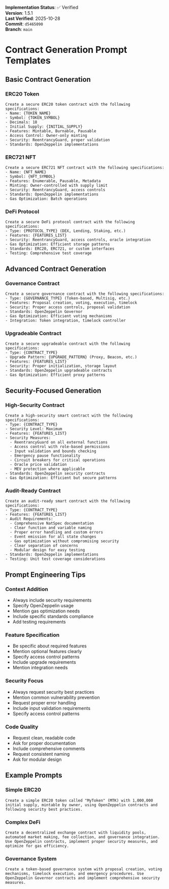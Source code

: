 <!-- AUDIT_BADGE_START -->
**Implementation Status**: ✅ Verified  
**Version**: 1.5.1  
**Last Verified**: 2025-10-28  
**Commit**: `d5465090`  
**Branch**: `main`  
<!-- AUDIT_BADGE_END -->

# Contract Generation Prompt Templates

## Basic Contract Generation

### ERC20 Token
```
Create a secure ERC20 token contract with the following specifications:
- Name: {TOKEN_NAME}
- Symbol: {TOKEN_SYMBOL}
- Decimals: 18
- Initial Supply: {INITIAL_SUPPLY}
- Features: Mintable, Burnable, Pausable
- Access Control: Owner-only minting
- Security: ReentrancyGuard, proper validation
- Standards: OpenZeppelin implementations
```

### ERC721 NFT
```
Create a secure ERC721 NFT contract with the following specifications:
- Name: {NFT_NAME}
- Symbol: {NFT_SYMBOL}
- Features: Enumerable, Pausable, Metadata
- Minting: Owner-controlled with supply limit
- Security: ReentrancyGuard, access controls
- Standards: OpenZeppelin implementations
- Gas Optimization: Batch operations
```

### DeFi Protocol
```
Create a secure DeFi protocol contract with the following specifications:
- Type: {PROTOCOL_TYPE} (DEX, Lending, Staking, etc.)
- Features: {FEATURES_LIST}
- Security: ReentrancyGuard, access controls, oracle integration
- Gas Optimization: Efficient storage patterns
- Standards: ERC20, ERC721, or custom interfaces
- Testing: Comprehensive test coverage
```

## Advanced Contract Generation

### Governance Contract
```
Create a secure governance contract with the following specifications:
- Type: {GOVERNANCE_TYPE} (Token-based, Multisig, etc.)
- Features: Proposal creation, voting, execution, timelock
- Security: Proper access controls, proposal validation
- Standards: OpenZeppelin Governor
- Gas Optimization: Efficient voting mechanisms
- Integration: Token integration, timelock controller
```

### Upgradeable Contract
```
Create a secure upgradeable contract with the following specifications:
- Type: {CONTRACT_TYPE}
- Upgrade Pattern: {UPGRADE_PATTERN} (Proxy, Beacon, etc.)
- Features: {FEATURES_LIST}
- Security: Proper initialization, storage layout
- Standards: OpenZeppelin upgradeable contracts
- Gas Optimization: Efficient proxy patterns
```

## Security-Focused Generation

### High-Security Contract
```
Create a high-security smart contract with the following specifications:
- Type: {CONTRACT_TYPE}
- Security Level: Maximum
- Features: {FEATURES_LIST}
- Security Measures:
  - ReentrancyGuard on all external functions
  - Access control with role-based permissions
  - Input validation and bounds checking
  - Emergency pause functionality
  - Circuit breakers for critical operations
  - Oracle price validation
  - MEV protection where applicable
- Standards: OpenZeppelin security contracts
- Gas Optimization: Efficient but secure patterns
```

### Audit-Ready Contract
```
Create an audit-ready smart contract with the following specifications:
- Type: {CONTRACT_TYPE}
- Features: {FEATURES_LIST}
- Audit Requirements:
  - Comprehensive NatSpec documentation
  - Clear function and variable naming
  - Proper error handling and custom errors
  - Event emission for all state changes
  - Gas optimization without compromising security
  - Clear separation of concerns
  - Modular design for easy testing
- Standards: OpenZeppelin implementations
- Testing: Unit test coverage considerations
```

## Prompt Engineering Tips

### Context Addition
- Always include security requirements
- Specify OpenZeppelin usage
- Mention gas optimization needs
- Include specific standards compliance
- Add testing requirements

### Feature Specification
- Be specific about required features
- Mention optional features clearly
- Specify access control patterns
- Include upgrade requirements
- Mention integration needs

### Security Focus
- Always request security best practices
- Mention common vulnerability prevention
- Request proper error handling
- Include input validation requirements
- Specify access control patterns

### Code Quality
- Request clean, readable code
- Ask for proper documentation
- Include comprehensive comments
- Request consistent naming
- Ask for modular design

## Example Prompts

### Simple ERC20
```
Create a simple ERC20 token called "MyToken" (MTK) with 1,000,000 initial supply, mintable by owner, using OpenZeppelin contracts and following security best practices.
```

### Complex DeFi
```
Create a decentralized exchange contract with liquidity pools, automated market making, fee collection, and governance integration. Use OpenZeppelin contracts, implement proper security measures, and optimize for gas efficiency.
```

### Governance System
```
Create a token-based governance system with proposal creation, voting mechanisms, timelock execution, and emergency procedures. Use OpenZeppelin Governor contracts and implement comprehensive security measures.
```
